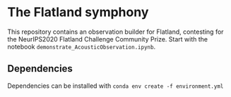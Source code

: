 # The Flatland symphony
This repository contains an observation builder for Flatland,
 contesting for the NeurIPS2020 Flatland Challenge Community Prize. Start with the notebook
 `demonstrate_AcousticObservation.ipynb`.
 
 ## Dependencies
 Dependencies can be installed with `conda env create -f environment.yml` 